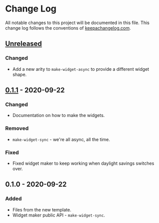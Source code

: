 # Change Log
All notable changes to this project will be documented in this file. This change log follows the conventions of [keepachangelog.com](http://keepachangelog.com/).

## [Unreleased]
### Changed
- Add a new arity to `make-widget-async` to provide a different widget shape.

## [0.1.1] - 2020-09-22
### Changed
- Documentation on how to make the widgets.

### Removed
- `make-widget-sync` - we're all async, all the time.

### Fixed
- Fixed widget maker to keep working when daylight savings switches over.

## 0.1.0 - 2020-09-22
### Added
- Files from the new template.
- Widget maker public API - `make-widget-sync`.

[Unreleased]: https://github.com/your-name/cljs-here-i-come/compare/0.1.1...HEAD
[0.1.1]: https://github.com/your-name/cljs-here-i-come/compare/0.1.0...0.1.1
